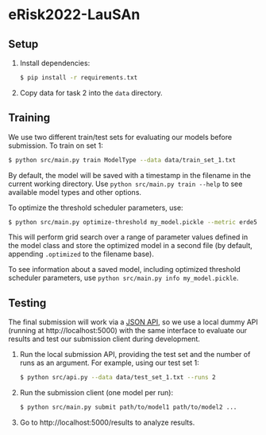 # eRisk2022-LauSAn

## Setup

1. Install dependencies:
   ```bash
   $ pip install -r requirements.txt
   ```
1. Copy data for task 2 into the `data` directory.

## Training

We use two different train/test sets for evaluating our models before submission. To train on set 1:

```bash
$ python src/main.py train ModelType --data data/train_set_1.txt
```

By default, the model will be saved with a timestamp in the filename in the current working directory. Use `python src/main.py train --help` to see available model types and other options.

To optimize the threshold scheduler parameters, use:

```bash
$ python src/main.py optimize-threshold my_model.pickle --metric erde5 --data data/train_set_1.txt
```

This will perform grid search over a range of parameter values defined in the model class and store the optimized model in a second file (by default, appending `.optimized` to the filename base).

To see information about a saved model, including optimized threshold scheduler parameters, use `python src/main.py info my_model.pickle`.

## Testing

The final submission will work via a [JSON API](https://erisk.irlab.org/server.html), so we use a local dummy API (running at http://localhost:5000) with the same interface to evaluate our results and test our submission client during development.

1. Run the local submission API, providing the test set and the number of runs as an argument. For example, using our test set 1:
   ```bash
   $ python src/api.py --data data/test_set_1.txt --runs 2
   ```
1. Run the submission client (one model per run):
   ```bash
   $ python src/main.py submit path/to/model1 path/to/model2 ...
   ```
1. Go to http://localhost:5000/results to analyze results.
